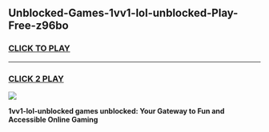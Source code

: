 
## Unblocked-Games-1vv1-lol-unblocked-Play-Free-z96bo
<h3>
<a href="https://premium76.site?title=1vv1-lol-unblocked&ref=21A">CLICK TO PLAY</a></h3>
<hr>

<h3>
<a href="https://premium76.site?title=1vv1-lol-unblocked&ref=21A">CLICK 2 PLAY</a>
  
</h3>

<a href="https://premium76.site?title=1vv1-lol-unblocked&ref=21A"><img src="https://clearcache.store/games.png"></a>


**1vv1-lol-unblocked games unblocked: Your Gateway to Fun and Accessible Online Gaming**
